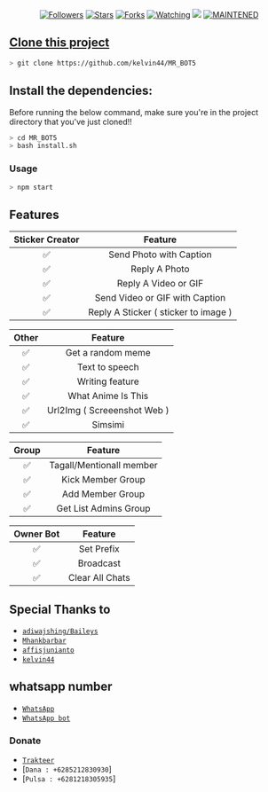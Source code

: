 
<p align="center">
<a href="https://github.com/kelvin44/followers"><img title="Followers" src="https://img.shields.io/github/followers/kelvin44?color=blue&style=flat-square"></a>
<a href="https://github.com/kelvin44/MR_BOT5/stargazers/"><img title="Stars" src="https://img.shields.io/github/stars/kelvin44/MR_BOT5?color=red&style=flat-square"></a>
<a href="https://github.com/kelvin44/MR_BOT5/network/members"><img title="Forks" src="http://img.shields.io/github/forks/kelvin44/MR_BOT5?color=red&style=flat-square"></a>
<a href="https://github.com/kelvin44/MR_BOT5/watchers"><img title="Watching" src="https://img.shields.io/github/watcherskelvin44/MR_BOT5?label=Watchers&color=blue&style=flat-square"></a>
<a href="https://hits.seeyoufarm.com"><img src="https://hits.seeyoufarm.com/api/count/incr/badge.svg?url=https%3A%2F%2Fgithub.com%2Fkelcin44%2Fbotwasapv5&count_bg=%2379C83D&title_bg=%23555555&icon=&icon_color=%23E7E7E7&title=Support&edge_flat=false"/></a>
<a href="#"><img title="MAINTENED" src="https://img.shields.io/badge/MAINTENED-NO-blue.svg"</a>
</p>

## Clone this project

```bash
> git clone https://github.com/kelvin44/MR_BOT5
```

## Install the dependencies:
Before running the below command, make sure you're in the project directory that
you've just cloned!!

```bash
> cd MR_BOT5
> bash install.sh
```

### Usage
```bash
> npm start
```

## Features

| Sticker Creator |                Feature           |
| :-----------: | :--------------------------------: |
|       ✅       | Send Photo with Caption          |
|       ✅       | Reply A Photo                    |
|       ✅       | Reply A Video or GIF             |
|       ✅       | Send Video or GIF with Caption   |
|       ✅       | Reply A Sticker ( sticker to image ) |

| Other  |                     Feature                     |
| :------------: | :---------------------------------------------: |
|       ✅        |   Get a random meme             |
|       ✅        |   Text to speech                |
|       ✅        |   Writing feature 				|
|       ✅        |   What Anime Is This 			|
|       ✅        |   Url2Img ( Screeenshot Web )   |
|       ✅        |   Simsimi		                |

| Group  |                     Feature               |
| :-----------: | :--------------------------------: |
|       ✅        |   Tagall/Mentionall member       |
|       ✅        |   Kick Member Group	             |
|       ✅        |   Add Member Group	             |
|       ✅        |   Get List Admins Group          |

| Owner Bot  |                     Feature           |
| :-----------: | :--------------------------------: |
|       ✅        |   Set Prefix                     |
|       ✅        |   Broadcast                      |
|       ✅        |   Clear All Chats                |

## Special Thanks to
* [`adiwajshing/Baileys`](https://github.com/adiwajshing/Baileys)
* [`Mhankbarbar`](https://github.com/MhankBarBar)
* [`affisjunianto`](https://github.com/affisjunianto)
* [`kelvin44`](https://github.com/kelvin44)


## whatsapp number
* [`WhatsApp`](wa.me/6281218305935)
* [`WhatsApp bot`](https://xnxx.com)
### Donate
* [`Trakteer`](https://trakteer.id/kelvin44)
* [`Dana : +6285212830930`]
* [`Pulsa : +6281218305935`]
